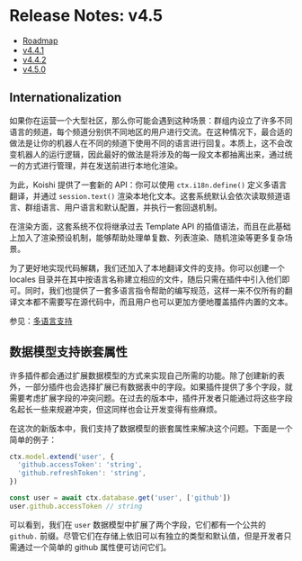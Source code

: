 # Release Notes: v4.5

- [Roadmap](https://github.com/koishijs/koishi/issues/552)
- [v4.4.1](https://github.com/koishijs/koishi/releases/tag/4.4.1)
- [v4.4.2](https://github.com/koishijs/koishi/releases/tag/4.4.2)
- [v4.5.0](https://github.com/koishijs/koishi/releases/tag/4.5.0)

## Internationalization

如果你在运营一个大型社区，那么你可能会遇到这种场景：群组内设立了许多不同语言的频道，每个频道分别供不同地区的用户进行交流。在这种情况下，最合适的做法是让你的机器人在不同的频道下使用不同的语言进行回复。本质上，这不会改变机器人的运行逻辑，因此最好的做法是将涉及的每一段文本都抽离出来，通过统一的方式进行管理，并在发送前进行本地化渲染。

为此，Koishi 提供了一套新的 API：你可以使用 `ctx.i18n.define()` 定义多语言翻译，并通过 `session.text()` 渲染本地化文本。这套系统默认会依次读取频道语言、群组语言、用户语言和默认配置，并执行一套回退机制。

在渲染方面，这套系统不仅将继承过去 Template API 的插值语法，而且在此基础上加入了渲染预设机制，能够帮助处理单复数、列表渲染、随机渲染等更多复杂场景。

为了更好地实现代码解耦，我们还加入了本地翻译文件的支持。你可以创建一个 locales 目录并在其中按语言名称建立相应的文件，随后只需在插件中引入他们即可。同时，我们也提供了一套多语言指令帮助的编写规范，这样一来不仅所有的翻译文本都不需要写在源代码中，而且用户也可以更加方便地覆盖插件内置的文本。

参见：[多语言支持](../guide/i18n/index.md)

## 数据模型支持嵌套属性

许多插件都会通过扩展数据模型的方式来实现自己所需的功能。除了创建新的表外，一部分插件也会选择扩展已有数据表中的字段。如果插件提供了多个字段，就需要考虑扩展字段的冲突问题。在过去的版本中，插件开发者只能通过将这些字段名起长一些来规避冲突，但这同样也会让开发变得有些麻烦。

在这次的新版本中，我们支持了数据模型的嵌套属性来解决这个问题。下面是一个简单的例子：

```ts
ctx.model.extend('user', {
  'github.accessToken': 'string',
  'github.refreshToken': 'string',
})

const user = await ctx.database.get('user', ['github'])
user.github.accessToken // string
```

可以看到，我们在 `user` 数据模型中扩展了两个字段，它们都有一个公共的 `github.` 前缀。尽管它们在存储上依旧可以有独立的类型和默认值，但是开发者只需通过一个简单的 github 属性便可访问它们。
